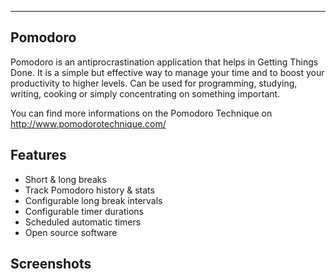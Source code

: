 --------
Pomodoro
--------

Pomodoro is an antiprocrastination application that helps in Getting Things Done. 
It is a simple but effective way to manage your time and to boost your productivity to higher levels. 
Can be used for programming, studying, writing, cooking or simply concentrating on something important.
 
You can find more informations on the Pomodoro Technique on http://www.pomodorotechnique.com/

## Features

- Short & long breaks
- Track Pomodoro history & stats
- Configurable long break intervals
- Configurable timer durations
- Scheduled automatic timers
- Open source software

## Screenshots

